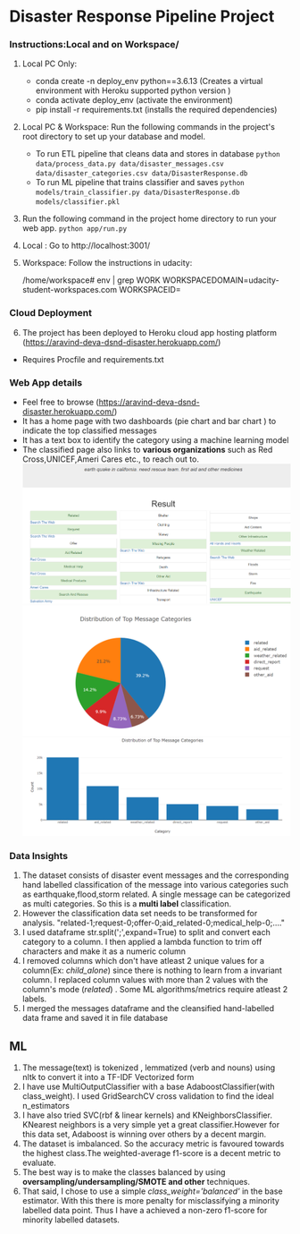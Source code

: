 # Disaster Response Pipeline Project

### Instructions:Local and on Workspace/
1. Local PC Only:
    - conda create -n deploy_env python==3.6.13 (Creates a virtual environment with Heroku supported python version )
    - conda activate deploy_env (activate the environment)
    - pip install -r requirements.txt (installs the required dependencies)

2. Local PC & Workspace:
   Run the following commands in the project's root directory to set up your database and model.

    - To run ETL pipeline that cleans data and stores in database
        `python data/process_data.py data/disaster_messages.csv data/disaster_categories.csv data/DisasterResponse.db`
    - To run ML pipeline that trains classifier and saves
        `python models/train_classifier.py data/DisasterResponse.db models/classifier.pkl`

3. Run the following command in the project home directory to run your web app.
    `python app/run.py`

4. Local : 
      Go to http://localhost:3001/
5. Workspace: 
    Follow the instructions in udacity:
    
   /home/workspace# env | grep WORK
    WORKSPACEDOMAIN=udacity-student-workspaces.com
    WORKSPACEID=
### Cloud Deployment
6. The project has been deployed to Heroku cloud app hosting platform (https://aravind-deva-dsnd-disaster.herokuapp.com/)
- Requires Procfile and requirements.txt
### Web App details
   - Feel free to browse (https://aravind-deva-dsnd-disaster.herokuapp.com/)
   - It has a home page with two dashboards (pie chart and bar chart ) to indicate the top classified messages 
   - It has a text box to identify the category using a machine learning model
   - The classified page also links to **various organizations** such as Red Cross,UNICEF,Ameri Cares etc., to reach out to.
   ![Classification Page](https://github.com/aravind-deva/Data-Science/blob/main/Project-Disaster-Response/Classfication%20Example.PNG)
   ![Home Page](https://github.com/aravind-deva/Data-Science/blob/main/Project-Disaster-Response/PieChart.PNG)
   ![Home Page](https://github.com/aravind-deva/Data-Science/blob/main/Project-Disaster-Response/Top%20Categories.PNG)

### Data Insights
1. The dataset consists of disaster event messages and the corresponding hand labelled classification of the message into various categories such as earthquake,flood,storm related. A single message can be categorized as multi categories. So this is a **multi label** classification.
2. However the classification data set needs to be transformed for analysis.
   "related-1;request-0;offer-0;aid_related-0;medical_help-0;...."
3. I used dataframe str.split(';',expand=True) to split and convert each category to a column. I then applied a lambda function to trim off characters and make it as a numeric column
4. I removed columns which don't have atleast 2 unique values for a column(Ex: *child_alone*) since there is nothing to learn from a invariant column. I replaced column values with more than 2 values with the column's mode (*related*) . Some ML algorithms/metrics require atleast 2 labels. 
5. I merged the messages dataframe and the cleansified hand-labelled data frame and saved it in file database

## ML 
1. The message(text) is tokenized , lemmatized (verb and nouns) using nltk to convert it into a TF-IDF Vectorized form
2. I have use MultiOutputClassifier with a base AdaboostClassifier(with class_weight). I used GridSearchCV  cross validation to find the ideal n_estimators
3. I have also tried SVC(rbf & linear kernels) and KNeighborsClassifier. KNearest neighbors is a very simple yet a great classifier.However for this data set, Adaboost is winning over others by a decent margin.
4. The dataset is imbalanced. So the accuracy metric is favoured towards the highest class.The weighted-average f1-score is a decent metric to evaluate.
5. The best way is to make the classes balanced by using **oversampling/undersampling/SMOTE and other** techniques. 
6. That said, I chose to use a simple *class_weight='balanced'* in the base estimator. With this there is more penalty for misclassifying a minority labelled data point. Thus I have a achieved a non-zero f1-score for minority labelled datasets.
